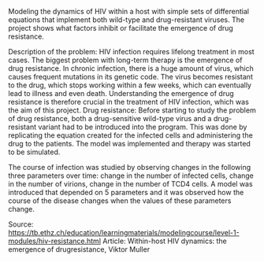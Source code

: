 Modeling the dynamics of HIV within a host with simple sets of differential equations that implement both wild-type and drug-resistant viruses. The project shows what factors inhibit or facilitate the emergence of drug resistance.

Description of the problem:
HIV infection requires lifelong treatment in most cases. The biggest problem with long-term therapy is the emergence of drug resistance. In chronic infection, there is a huge amount of virus, which causes frequent mutations in its genetic code. The virus becomes resistant to the drug, which stops working within a few weeks, which can eventually lead to illness and even death. Understanding the emergence of drug resistance is therefore crucial in the treatment of HIV infection, which was the aim of this project.
Drug resistance:
Before starting to study the problem of drug resistance, both a drug-sensitive wild-type virus and a drug-resistant variant had to be introduced into the program. This was done by replicating the equation created for the infected cells and administering the drug to the patients. The model was implemented and therapy was started to be simulated.

The course of infection was studied by observing changes in the following three parameters over time: change in the number of infected cells, change in the number of virions, change in the number of TCD4 cells. A model was introduced that depended on 5 parameters and it was observed how the course of the disease changes when the values of these parameters change.

Source: https://tb.ethz.ch/education/learningmaterials/modelingcourse/level-1-modules/hiv-resistance.html
Article: Within-host HIV dynamics: the emergence of drugresistance, Viktor Muller



